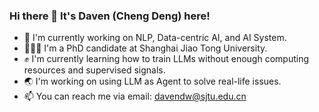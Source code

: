 ### Hi there 👋 It's Daven (Cheng Deng) here!

- 🔭 I'm currently working on NLP, Data-centric AI, and AI System.
- 👩🏻‍💻 I'm a PhD candidate at Shanghai Jiao Tong University.
- ✊ I'm currently learning how to train LLMs without enough computing resources and supervised signals.
- 🌏 I'm working on using LLM as Agent to solve real-life issues.
- 📫 You can reach me via email: [davendw@sjtu.edu.cn](mailto:davendw@sjtu.edu.cn)
